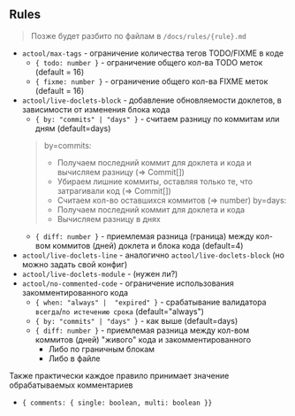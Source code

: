 ## Rules

> Позже будет разбито по файлам в `/docs/rules/{rule}.md`

- `actool/max-tags` - ограничение количества тегов TODO/FIXME в коде
   - `{ todo: number }` - ограничение общего кол-ва TODO меток (default = 16)
   - `{ fixme: number }` - ограничение общего кол-ва FIXME меток (default = 16)
- `actool/live-doclets-block` - добавление обновляемости доклетов, в зависимости от изменения блока кода
  - `{ by: "commits" | "days" }` - считаем разницу по коммитам или дням (default=days)
   > by=commits:
   > - Получаем последний коммит для доклета и кода и вычисляем разницу (=> Commit[])
   > - Убираем лишние коммиты, оставляя только те, что затрагивали код (=> Commit[])
   > - Считаем кол-во оставшихся коммитов (=> number)
   > by=days:
   > - Получаем последний коммит для доклета и кода
   > - Вычисляем разницу в днях
  - `{ diff: number }` - приемлемая разница (граница) между кол-вом коммитов (дней) доклета и блока кода (default=4)
- `actool/live-doclets-line` - аналогично `actool/live-doclets-block` (но можно задать свой конфиг)
- `actool/live-doclets-module` - (нужен ли?)
- `actool/no-commented-code` - ограничение использования закомментированного кода
   - `{ when: "always" |  "expired" }` - срабатывание валидатора `всегда`/`по истечению срока` (default="always")
   - `{ by: "commits" | "days" }` - как выше (default=days)
   - `{ diff: number }` - приемлемая разница между кол-вом коммитов (дней) "живого" кода и закомментированного
      - Либо по граничным блокам
      - Либо в файле

Также практически каждое правило принимает значение обрабатываемых комментариев
- `{ comments: { single: boolean, multi: boolean }}`

